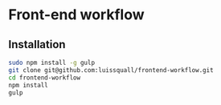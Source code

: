 # Front-end workflow

## Installation

```bash
sudo npm install -g gulp
git clone git@github.com:luissquall/frontend-workflow.git
cd frontend-workflow
npm install
gulp
```